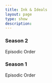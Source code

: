 ```yaml
---
title: Ink & Ideals
layout: page
type: show
description:
---
```


<h3>Season 2</h3>
Episodic Order
<div class="video-grid" id="video-grid" data-playlist-id="PL5irix3qFbXNgUiw1_f2OT_MOEt2HypoR"></div>

<h3>Season 1</h3>
Episodic Order
<div class="video-grid" id="video-grid" data-playlist-id="PL5irix3qFbXPNNdVPnbiANEVBVyls9mzg"></div>

<script src="show-scripts.js"></script>